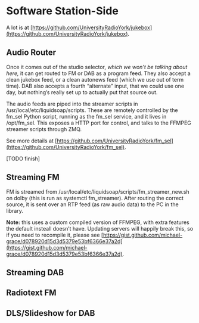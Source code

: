 # Software Station-Side

A lot is at [https://github.com/UniversityRadioYork/jukebox](https://github.com/UniversityRadioYork/jukebox).

## Audio Router

Once it comes out of the studio selector, _which we won’t be talking about here,_ it can get routed to FM or DAB as a program feed. They also accept a clean jukebox feed, or a clean autonews feed (which we use out of term time). DAB also accepts a fourth “alternate” input, that we could use one day, but nothing’s really set up to actually put that source out.

The audio feeds are piped into the streamer scripts in /usr/local/etc/liquidsoap/scripts. These are remotely controlled by the fm_sel Python script, running as the fm_sel service, and it lives in /opt/fm_sel. This exposes a HTTP port for control, and talks to the FFMPEG streamer scripts through ZMQ.

See more details at [https://github.com/UniversityRadioYork/fm_sel](https://github.com/UniversityRadioYork/fm_sel).

[TODO finish]

## Streaming FM

FM is streamed from /usr/local/etc/liquidsoap/scripts/fm_streamer_new.sh on dolby (this is run as systemctl fm_streamer). After routing the correct source, it is sent over an RTP feed (as raw audio data) to the PC in the library.

**Note:** this uses a custom compiled version of FFMPEG, with extra features the default insteall doesn’t have. Updating servers will happily break this, so if you need to recompile it, please see [https://gist.github.com/michael-grace/d078920d15d3d5379e53bf6366e37a2d](https://gist.github.com/michael-grace/d078920d15d3d5379e53bf6366e37a2d).

## Streaming DAB

## Radiotext FM

## DLS/Slideshow for DAB
